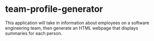 # team-profile-generator
This application will take in information about employees on a software engineering team, then generate an HTML webpage that displays summaries for each person.
